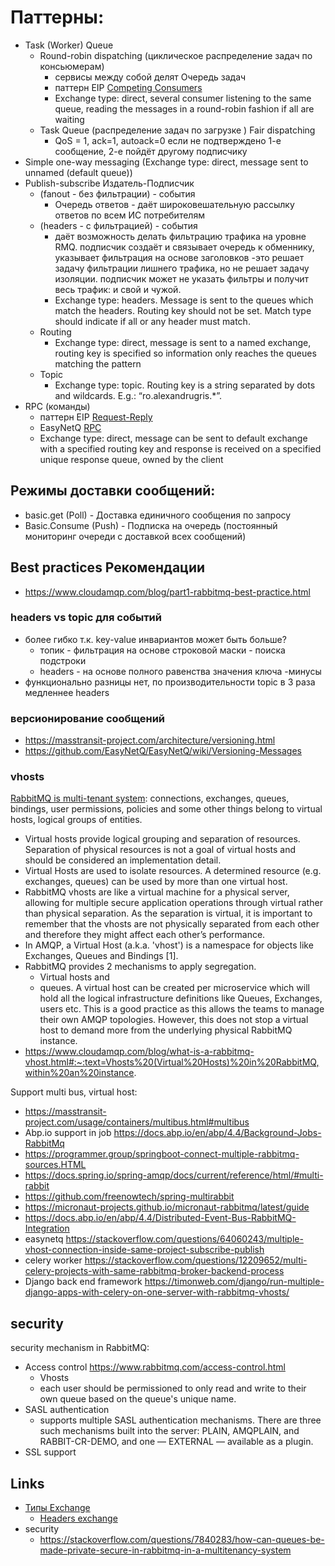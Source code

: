 # Паттерны:

- Task (Worker) Queue 
  - Round-robin dispatching (циклическое распределение задач по консьюмерам) 
    - сервисы между собой делят Очередь задач 
    - паттерн EIP [Competing Consumers](https://www.enterpriseintegrationpatterns.com/patterns/messaging/CompetingConsumers.html)
    - Exchange type: direct, several consumer listening to the same queue, reading the messages in a round-robin fashion if all are waiting
  - Task Queue (распределение задач по загрузке ) Fair dispatching
    - QoS = 1, ack=1, autoack=0 если не подтверждено 1-е сообщение, 2-е пойдёт другому подписчику
- Simple one-way messaging (Exchange type: direct, message sent to unnamed (default queue))
- Publish-subscribe Издатель-Подписчик
  - (fanout - без фильтрации) - события
    - Очередь ответов - даёт широковешательную рассылку ответов по всем ИС потребителям
  - (headers - с фильтрацией) - события
    - даёт возможность делать фильтрацию трафика на уровне RMQ. подписчик создаёт и связывает очередь к обменнику, указывает фильтрация на основе заголовков -это решает задачу фильтрации лишнего трафика, но не решает задачу изоляции. подписчик может не указать фильтры и получит весь трафик: и свой и чужой.
    - Exchange type: headers. Message is sent to the queues which match the headers. Routing key should not be set. Match type should indicate if all or any header must match.
  - Routing 
    - Exchange type: direct, message is sent to a named exchange, routing key is specified so information only reaches the queues matching the pattern
  - Topic 
    - Exchange type: topic. Routing key is a string separated by dots and wildcards. E.g.: “ro.alexandrugris.*”.
- RPC (команды)
  - паттерн EIP [Request-Reply](https://www.enterpriseintegrationpatterns.com/patterns/messaging/RequestReply.html)
  - EasyNetQ [RPC](https://github.com/EasyNetQ/EasyNetQ/wiki/Request-Response)
  - Exchange type: direct, message can be sent to default exchange with a specified routing key and response is received on a specified unique response queue, owned by the client


## Режимы доставки сообщений:

- basic.get (Poll) - Доставка единичного сообщения по запросу
- Basic.Consume (Push) - Подписка на очередь (постоянный мониторинг очереди с доставкой всех сообщений)

## Best practices Рекомендации 

- https://www.cloudamqp.com/blog/part1-rabbitmq-best-practice.html

### headers vs topic для событий 

- более гибко т.к. key-value инвариантов может быть больше?
  - топик - фильтрация на основе строковой маски - поиска подстроки
  - headers - на основе полного равенства значения ключа
-минусы
- функционально разницы нет, по производительности topic в 3 раза медленнее headers

### версионирование сообщений
* https://masstransit-project.com/architecture/versioning.html
* https://github.com/EasyNetQ/EasyNetQ/wiki/Versioning-Messages

### vhosts
[RabbitMQ is multi-tenant system](https://www.rabbitmq.com/vhosts.html): connections, exchanges, queues, bindings, user permissions, policies and some other things belong to virtual hosts, logical groups of entities.
- Virtual hosts provide logical grouping and separation of resources. Separation of physical resources is not a goal of virtual hosts and should be considered an implementation detail.
- Virtual Hosts are used to isolate resources. A determined resource (e.g. exchanges, queues) can be used by more than one virtual host.
- RabbitMQ vhosts are like a virtual machine for a physical server, allowing for multiple secure application operations through virtual rather than physical separation. As the separation is virtual, it is important to remember that the vhosts are not physically separated from each other and therefore they might affect each other’s performance.
- In AMQP, a Virtual Host (a.k.a. 'vhost') is a namespace for objects like Exchanges, Queues and Bindings [1].
- RabbitMQ provides 2 mechanisms to apply segregation. 
  - Virtual hosts and 
  - queues. 
A virtual host can be created per microservice which will hold all the logical infrastructure definitions like Queues, Exchanges, users etc. This is a good practice as this allows the teams to manage their own AMQP topologies. However, this does not stop a virtual host to demand more from the underlying physical RabbitMQ instance.
- https://www.cloudamqp.com/blog/what-is-a-rabbitmq-vhost.html#:~:text=Vhosts%20(Virtual%20Hosts)%20in%20RabbitMQ,within%20an%20instance.

Support multi bus, virtual host:
- https://masstransit-project.com/usage/containers/multibus.html#multibus
- Abp.io support in job https://docs.abp.io/en/abp/4.4/Background-Jobs-RabbitMq
- https://programmer.group/springboot-connect-multiple-rabbitmq-sources.HTML
- https://docs.spring.io/spring-amqp/docs/current/reference/html/#multi-rabbit
- https://github.com/freenowtech/spring-multirabbit
- https://micronaut-projects.github.io/micronaut-rabbitmq/latest/guide
- https://docs.abp.io/en/abp/4.4/Distributed-Event-Bus-RabbitMQ-Integration
- easynetq https://stackoverflow.com/questions/64060243/multiple-vhost-connection-inside-same-project-subscribe-publish
- celery worker https://stackoverflow.com/questions/12209652/multi-celery-projects-with-same-rabbitmq-broker-backend-process
- Django back end framework https://timonweb.com/django/run-multiple-django-apps-with-celery-on-one-server-with-rabbitmq-vhosts/

## security

security mechanism in RabbitMQ:

- Access control https://www.rabbitmq.com/access-control.html
  - Vhosts
  - each user should be permissioned to only read and write to their own queue based on the queue's unique name.
- SASL authentication
  - supports multiple SASL authentication mechanisms. There are three such mechanisms built into the server: PLAIN, AMQPLAIN, and RABBIT-CR-DEMO, and one — EXTERNAL — available as a plugin.
- SSL support

## Links
- [Типы Exchange](https://habr.com/ru/post/489086/)
  - [Headers exchange](https://codedestine.com/rabbitmq-headers-exchange/)
- security
  - https://stackoverflow.com/questions/7840283/how-can-queues-be-made-private-secure-in-rabbitmq-in-a-multitenancy-system
